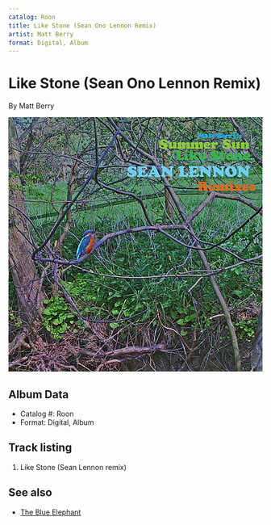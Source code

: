 ```yaml
---
catalog: Roon
title: Like Stone (Sean Ono Lennon Remix)
artist: Matt Berry
format: Digital, Album
---
```


# Like Stone (Sean Ono Lennon Remix)

By Matt Berry

![](../../assets/albumcovers/Matt_Berry-Like_Stone_Sean_Ono_Lennon_Remix.png)

## Album Data

- Catalog #: Roon
- Format: Digital, Album


## Track listing


1. Like Stone (Sean Lennon remix)


## See also

- [The Blue Elephant](The_Blue_Elephant.md)
